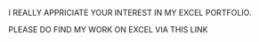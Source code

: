 I REALLY APPRICIATE YOUR INTEREST IN MY EXCEL PORTFOLIO.

PLEASE DO FIND MY WORK ON EXCEL VIA THIS LINK

